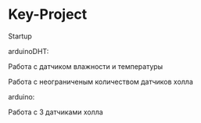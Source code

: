 # Key-Project
Startup

arduinoDHT:

Работа с датчиком влажности и температуры

Работа с неограниченым количеством датчиков холла

arduino:

Работа с 3 датчиками холла
